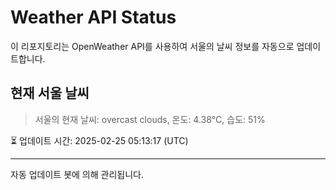 
# Weather API Status

이 리포지토리는 OpenWeather API를 사용하여 서울의 날씨 정보를 자동으로 업데이트합니다.

## 현재 서울 날씨
> 서울의 현재 날씨: overcast clouds, 온도: 4.38°C, 습도: 51%

⏳ 업데이트 시간: 2025-02-25 05:13:17 (UTC)

---
자동 업데이트 봇에 의해 관리됩니다.
